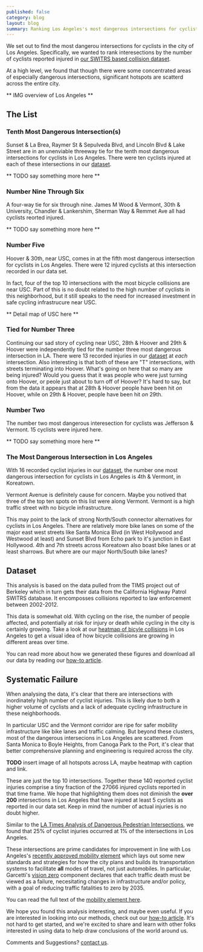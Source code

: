 ```yaml
---
published: false
category: blog
layout: blog
summary: Ranking Los Angeles's most dangerous intersections for cyclists.
---
```


We set out to find the most dangerou intersections for cyclists in
the city of Los Angeles. Specifically, we wanted to rank interesections
by the number of cyclists reported injured in [our SWITRS based
collision dataset](#dataset).

At a high level, we found that though there were some concentrated areas
of especially dangerous intersections, significant hotspots are scatterd
across the entire city.

** IMG overview of Los Angeles **

The List
--------

### Tenth Most Dangerous Intersection(s)

Sunset & La Brea, Raymer St & Sepulveda Blvd, and Lincoln Blvd & Lake
Street are in an unenviable threeway tie for the tenth most dangerous
intersections for cyclists in Los Angeles. There were ten cyclists
injured at each of these intersections in our [dataset](#dataset).

** TODO say something more here **

### Number Nine Through Six

A four-way tie for six through nine. James M Wood & Vermont, 30th &
University, Chandler & Lankershim, Sherman Way & Remmet Ave all had
cyclists reorted injured.

** TODO say something more here **

### Number Five

Hoover & 30th, near USC, comes in at the fifth most dangerous
intersection for cyclists in Los Angeles.  There were 12 injured
cyclists at this intersection recorded in our data set.

In fact, four of the top 10 intersections with the most bicycle
collisions are near USC.  Part of this is no doubt related to the high
number of cyclists in this neighborhood, but it still speaks to the need
for increased investment in safe cycling infrastrucure near USC.

** Detail map of USC here **

### Tied for Number Three

Continuing our sad story of cycling near USC, 28th & Hoover and 29th &
Hoover were independently tied for the number three most dangerous
intersection in LA. There were 13 recorded injuries in our
[dataset](#dataset) at *each* intersection. Also interesting is that
both of these are "T" intersections, with streets terminating into
Hoover. What's going on here that so many are being injured? Would you
guess that it was people who were just turning onto Hoover, or peole
just about to turn off of Hoover?  It's hard to say, but from the data
it appears that at 28th & Hoover people have been hit *on* Hoover, while
on 29th & Hoover, people have been hit *on* 29th.

### Number Two

The number two most dangerous interesection for cyclists was Jefferson
& Vermont. 15 cyclists were injured here.

** TODO say something more here **

### The Most Dangerous Intersection in Los Angeles

With 16 recorded cyclist injuries in our [dataset](#dataset), the number
one most dangerous intersection for cyclists in Los Angeles is 4th &
Vermont, in Koreatown.

Vermont Avenue is definitely cause for concern. Maybe you notived that
three of the top ten spots on this list were along Vermont. Vermont is a
high traffic street with no bicycle infrastructure.

This may point to the lack of strong North/South connector alternatives
for cyclists in Los Angeles. There are relatively more bike lanes on
some of the major east west streets like Santa Monica Blvd (in West
Hollywood and Westwood at least) and Sunset Blvd from Echo park to it's
junction in East Hollywood. 4th and 7th streets across Koreatown also
boast bike lanes or at least sharrows. But where are our major
North/South bike lanes?

## Dataset <a name="dataset"></a>

This analysis is based on the data pulled from the TIMS project out of
Berkeley which in turn gets their data from the California Highway
Patrol SWITRS database. It encomposses collisions reported to law
enforcement between 2002-2012.

This data is somewhat old. With cycling on the rise, the number of
people affected, and potentially at risk for injury or death while
cycling in the city is certainly growing. Take a look at our [heatmap of
bicyle collisions](http://collisions.jackpine.me) in Los Angeles to get
a visual idea of how bicycle collisions are growing in different areas
over time.

You can read more about how we generated these figures and download all
our data by reading our [how-to article]().

## Systematic Failure

When analysing the data, it's clear that there are intersections with
inordinately high number of cyclist injuries. This is likely due to both
a higher volume of cyclists and a lack of adequate cycling
infrastructure in these neighborhoods.

In particular USC and the Vermont corridor are ripe for safer mobility
infrastructure like bike lanes and traffic calming. But beyond these
clusters, most of the dangerous intersecions in Los Angeles are
scattered. From Santa Monica to Boyle Heights, from Canoga Park to the
Port, it's clear that better comprehensive planning and engineering is
required across the city.

**TODO** insert image of all hotspots across LA, maybe heatmap with
caption and link.

These are just the top 10 intersections. Together these 140 reported
cyclist injuries comprise a tiny fraction of the 27066 injured cyclists
reported in that time frame. We hope that highlighting them does not
diminish the **over 200** intersections in Los Angeles that have injured
at least 5 cyclists as reported in our data set. Keep in mind the number
of actual injuries is no doubt higher.

Similar to the [LA Times Analysis of Dangerous Pedestrian
Intersections](http://graphics.latimes.com/la-pedestrians/), we found
that 25% of cyclist injuries occurred at 1% of the intersections in Los
Angeles.

These intersections are prime candidates for improvement in line with
Los Angeles's [recently approved mobility
element](http://www.latimes.com/opinion/editorials/la-ed-mobility-plan-los-angeles-20150811-story.html)
which lays out some new standards and strategies for how the city plans
and builds its transportation systems to facilitate **all** modes of
travel, not just automobiles. In particular, Garcetti's [vision
zero](http://la.streetsblog.org/2014/09/30/ladots-bold-new-strategic-vision-eliminate-l-a-traffic-deaths-by-2025/)
component declares that each traffic death must be viewed as a failure,
necesitating changes in infrastructure and/or policy, with a goal of
reducing traffic fatalities to zero by 2035.

You can read the full text of the [mobility element here](http://planning.lacity.org/Cwd/GnlPln/MobiltyElement/Text/MobilityPlan_2035.pdf).

We hope you found this analysis interesting, and maybe even useful. If you are interested
in looking into our methods, check out our [how-to article](). It's not
hard to get started, and we're excited to share and learn with other
folks interested in using data to help draw conclusions of the world
around us.

Comments and Suggestions? [contact us](mailto://hello@collision.la).
